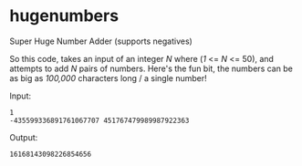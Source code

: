 # hugenumbers
Super Huge Number Adder (supports negatives)

So this code, takes an input of an integer *N* where (*1* <= *N* <= 50), and attempts to add *N* pairs of numbers. Here's the fun bit, the numbers can be as big as *100,000* characters long / a single number!

Input:

```
1
-435599336891761067707 451767479989987922363
```

Output:
```
16168143098226854656
```

